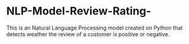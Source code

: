 # NLP-Model-Review-Rating-
This is an Natural Language Processing model created on Python that detects weather the review of a customer is positive or negative.
